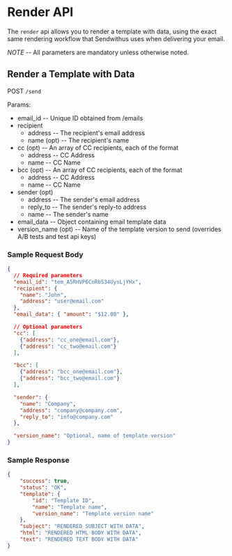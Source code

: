 # Render API

The `render` api allows you to render a template with data, using the exact same rendering workflow that Sendwithus uses when delivering your email.

*NOTE* -- All parameters are mandatory unless otherwise noted.

## Render a Template with Data


POST `/send`

Params:

- email_id       -- Unique ID obtained from /emails
- recipient      
   - address -- The recipient's email address
   - name (opt) -- The recipient's name
- cc (opt)		-- An array of CC recipients, each of the format
	- address -- CC Address
	- name -- CC Name
- bcc (opt)		-- An array of CC recipients, each of the format
	- address -- CC Address
	- name -- CC Name
- sender (opt)
   - address 	-- The sender's email address
   - reply_to 	-- The sender's reply-to address
   - name 		-- The sender's name
- email_data 	-- Object containing email template data
- version_name (opt) -- Name of the template version to send (overrides A/B tests and test api keys)

### Sample Request Body

```json
{
  // Required parameters
  "email_id": "tem_A5RHVP6CnRbS34UysLjYHx",
  "recipient": {
    "name": "John",
    "address": "user@email.com"
  },
  "email_data": { "amount": "$12.00" },

  // Optional parameters
  "cc": [
    {"address": "cc_one@email.com"},
    {"address": "cc_two@email.com"}
  ],

  "bcc": [
    {"address": "bcc_one@email.com"},
    {"address": "bcc_two@email.com"}
  ],

  "sender": {
    "name": "Company",
    "address": "company@company.com",
    "reply_to": "info@company.com"
  },

  "version_name": "Optional, name of template version"
}
```

### Sample Response

```json
{
	"success": true,
    "status": "OK",
    "template": {
    	"id": "Template ID",
        "name": "Template name",
        "version_name": "Template version name"
	},
    "subject": "RENDERED SUBJECT WITH DATA",
    "html": "RENDERED HTML BODY WITH DATA",
    "text": "RENDERED TEXT BODY WITH DATA"
}
```